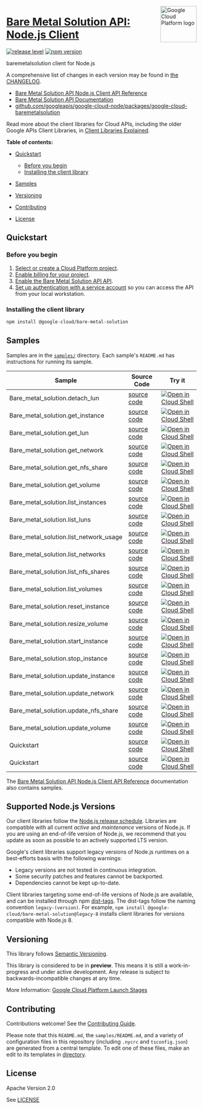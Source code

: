 [//]: # "This README.md file is auto-generated, all changes to this file will be lost."
[//]: # "To regenerate it, use `python -m synthtool`."
<img src="https://avatars2.githubusercontent.com/u/2810941?v=3&s=96" alt="Google Cloud Platform logo" title="Google Cloud Platform" align="right" height="96" width="96"/>

# [Bare Metal Solution API: Node.js Client](https://github.com/googleapis/google-cloud-node)

[![release level](https://img.shields.io/badge/release%20level-preview-yellow.svg?style=flat)](https://cloud.google.com/terms/launch-stages)
[![npm version](https://img.shields.io/npm/v/@google-cloud/bare-metal-solution.svg)](https://www.npmjs.org/package/@google-cloud/bare-metal-solution)




baremetalsolution client for Node.js


A comprehensive list of changes in each version may be found in
[the CHANGELOG](https://github.com/googleapis/google-cloud-node/tree/main/packages/google-cloud-baremetalsolution/CHANGELOG.md).

* [Bare Metal Solution API Node.js Client API Reference][client-docs]
* [Bare Metal Solution API Documentation][product-docs]
* [github.com/googleapis/google-cloud-node/packages/google-cloud-baremetalsolution](https://github.com/googleapis/google-cloud-node/tree/main/packages/google-cloud-baremetalsolution)

Read more about the client libraries for Cloud APIs, including the older
Google APIs Client Libraries, in [Client Libraries Explained][explained].

[explained]: https://cloud.google.com/apis/docs/client-libraries-explained

**Table of contents:**


* [Quickstart](#quickstart)
  * [Before you begin](#before-you-begin)
  * [Installing the client library](#installing-the-client-library)

* [Samples](#samples)
* [Versioning](#versioning)
* [Contributing](#contributing)
* [License](#license)

## Quickstart

### Before you begin

1.  [Select or create a Cloud Platform project][projects].
1.  [Enable billing for your project][billing].
1.  [Enable the Bare Metal Solution API API][enable_api].
1.  [Set up authentication with a service account][auth] so you can access the
    API from your local workstation.

### Installing the client library

```bash
npm install @google-cloud/bare-metal-solution
```




## Samples

Samples are in the [`samples/`](https://github.com/googleapis/google-cloud-node/tree/main/samples) directory. Each sample's `README.md` has instructions for running its sample.

| Sample                      | Source Code                       | Try it |
| --------------------------- | --------------------------------- | ------ |
| Bare_metal_solution.detach_lun | [source code](https://github.com/googleapis/google-cloud-node/blob/main//workspace/google-cloud-node/samples/generated/v2/bare_metal_solution.detach_lun.js) | [![Open in Cloud Shell][shell_img]](https://console.cloud.google.com/cloudshell/open?git_repo=https://github.com/googleapis/google-cloud-node&page=editor&open_in_editor=/workspace/google-cloud-node/samples/generated/v2/bare_metal_solution.detach_lun.js,samples/README.md) |
| Bare_metal_solution.get_instance | [source code](https://github.com/googleapis/google-cloud-node/blob/main//workspace/google-cloud-node/samples/generated/v2/bare_metal_solution.get_instance.js) | [![Open in Cloud Shell][shell_img]](https://console.cloud.google.com/cloudshell/open?git_repo=https://github.com/googleapis/google-cloud-node&page=editor&open_in_editor=/workspace/google-cloud-node/samples/generated/v2/bare_metal_solution.get_instance.js,samples/README.md) |
| Bare_metal_solution.get_lun | [source code](https://github.com/googleapis/google-cloud-node/blob/main//workspace/google-cloud-node/samples/generated/v2/bare_metal_solution.get_lun.js) | [![Open in Cloud Shell][shell_img]](https://console.cloud.google.com/cloudshell/open?git_repo=https://github.com/googleapis/google-cloud-node&page=editor&open_in_editor=/workspace/google-cloud-node/samples/generated/v2/bare_metal_solution.get_lun.js,samples/README.md) |
| Bare_metal_solution.get_network | [source code](https://github.com/googleapis/google-cloud-node/blob/main//workspace/google-cloud-node/samples/generated/v2/bare_metal_solution.get_network.js) | [![Open in Cloud Shell][shell_img]](https://console.cloud.google.com/cloudshell/open?git_repo=https://github.com/googleapis/google-cloud-node&page=editor&open_in_editor=/workspace/google-cloud-node/samples/generated/v2/bare_metal_solution.get_network.js,samples/README.md) |
| Bare_metal_solution.get_nfs_share | [source code](https://github.com/googleapis/google-cloud-node/blob/main//workspace/google-cloud-node/samples/generated/v2/bare_metal_solution.get_nfs_share.js) | [![Open in Cloud Shell][shell_img]](https://console.cloud.google.com/cloudshell/open?git_repo=https://github.com/googleapis/google-cloud-node&page=editor&open_in_editor=/workspace/google-cloud-node/samples/generated/v2/bare_metal_solution.get_nfs_share.js,samples/README.md) |
| Bare_metal_solution.get_volume | [source code](https://github.com/googleapis/google-cloud-node/blob/main//workspace/google-cloud-node/samples/generated/v2/bare_metal_solution.get_volume.js) | [![Open in Cloud Shell][shell_img]](https://console.cloud.google.com/cloudshell/open?git_repo=https://github.com/googleapis/google-cloud-node&page=editor&open_in_editor=/workspace/google-cloud-node/samples/generated/v2/bare_metal_solution.get_volume.js,samples/README.md) |
| Bare_metal_solution.list_instances | [source code](https://github.com/googleapis/google-cloud-node/blob/main//workspace/google-cloud-node/samples/generated/v2/bare_metal_solution.list_instances.js) | [![Open in Cloud Shell][shell_img]](https://console.cloud.google.com/cloudshell/open?git_repo=https://github.com/googleapis/google-cloud-node&page=editor&open_in_editor=/workspace/google-cloud-node/samples/generated/v2/bare_metal_solution.list_instances.js,samples/README.md) |
| Bare_metal_solution.list_luns | [source code](https://github.com/googleapis/google-cloud-node/blob/main//workspace/google-cloud-node/samples/generated/v2/bare_metal_solution.list_luns.js) | [![Open in Cloud Shell][shell_img]](https://console.cloud.google.com/cloudshell/open?git_repo=https://github.com/googleapis/google-cloud-node&page=editor&open_in_editor=/workspace/google-cloud-node/samples/generated/v2/bare_metal_solution.list_luns.js,samples/README.md) |
| Bare_metal_solution.list_network_usage | [source code](https://github.com/googleapis/google-cloud-node/blob/main//workspace/google-cloud-node/samples/generated/v2/bare_metal_solution.list_network_usage.js) | [![Open in Cloud Shell][shell_img]](https://console.cloud.google.com/cloudshell/open?git_repo=https://github.com/googleapis/google-cloud-node&page=editor&open_in_editor=/workspace/google-cloud-node/samples/generated/v2/bare_metal_solution.list_network_usage.js,samples/README.md) |
| Bare_metal_solution.list_networks | [source code](https://github.com/googleapis/google-cloud-node/blob/main//workspace/google-cloud-node/samples/generated/v2/bare_metal_solution.list_networks.js) | [![Open in Cloud Shell][shell_img]](https://console.cloud.google.com/cloudshell/open?git_repo=https://github.com/googleapis/google-cloud-node&page=editor&open_in_editor=/workspace/google-cloud-node/samples/generated/v2/bare_metal_solution.list_networks.js,samples/README.md) |
| Bare_metal_solution.list_nfs_shares | [source code](https://github.com/googleapis/google-cloud-node/blob/main//workspace/google-cloud-node/samples/generated/v2/bare_metal_solution.list_nfs_shares.js) | [![Open in Cloud Shell][shell_img]](https://console.cloud.google.com/cloudshell/open?git_repo=https://github.com/googleapis/google-cloud-node&page=editor&open_in_editor=/workspace/google-cloud-node/samples/generated/v2/bare_metal_solution.list_nfs_shares.js,samples/README.md) |
| Bare_metal_solution.list_volumes | [source code](https://github.com/googleapis/google-cloud-node/blob/main//workspace/google-cloud-node/samples/generated/v2/bare_metal_solution.list_volumes.js) | [![Open in Cloud Shell][shell_img]](https://console.cloud.google.com/cloudshell/open?git_repo=https://github.com/googleapis/google-cloud-node&page=editor&open_in_editor=/workspace/google-cloud-node/samples/generated/v2/bare_metal_solution.list_volumes.js,samples/README.md) |
| Bare_metal_solution.reset_instance | [source code](https://github.com/googleapis/google-cloud-node/blob/main//workspace/google-cloud-node/samples/generated/v2/bare_metal_solution.reset_instance.js) | [![Open in Cloud Shell][shell_img]](https://console.cloud.google.com/cloudshell/open?git_repo=https://github.com/googleapis/google-cloud-node&page=editor&open_in_editor=/workspace/google-cloud-node/samples/generated/v2/bare_metal_solution.reset_instance.js,samples/README.md) |
| Bare_metal_solution.resize_volume | [source code](https://github.com/googleapis/google-cloud-node/blob/main//workspace/google-cloud-node/samples/generated/v2/bare_metal_solution.resize_volume.js) | [![Open in Cloud Shell][shell_img]](https://console.cloud.google.com/cloudshell/open?git_repo=https://github.com/googleapis/google-cloud-node&page=editor&open_in_editor=/workspace/google-cloud-node/samples/generated/v2/bare_metal_solution.resize_volume.js,samples/README.md) |
| Bare_metal_solution.start_instance | [source code](https://github.com/googleapis/google-cloud-node/blob/main//workspace/google-cloud-node/samples/generated/v2/bare_metal_solution.start_instance.js) | [![Open in Cloud Shell][shell_img]](https://console.cloud.google.com/cloudshell/open?git_repo=https://github.com/googleapis/google-cloud-node&page=editor&open_in_editor=/workspace/google-cloud-node/samples/generated/v2/bare_metal_solution.start_instance.js,samples/README.md) |
| Bare_metal_solution.stop_instance | [source code](https://github.com/googleapis/google-cloud-node/blob/main//workspace/google-cloud-node/samples/generated/v2/bare_metal_solution.stop_instance.js) | [![Open in Cloud Shell][shell_img]](https://console.cloud.google.com/cloudshell/open?git_repo=https://github.com/googleapis/google-cloud-node&page=editor&open_in_editor=/workspace/google-cloud-node/samples/generated/v2/bare_metal_solution.stop_instance.js,samples/README.md) |
| Bare_metal_solution.update_instance | [source code](https://github.com/googleapis/google-cloud-node/blob/main//workspace/google-cloud-node/samples/generated/v2/bare_metal_solution.update_instance.js) | [![Open in Cloud Shell][shell_img]](https://console.cloud.google.com/cloudshell/open?git_repo=https://github.com/googleapis/google-cloud-node&page=editor&open_in_editor=/workspace/google-cloud-node/samples/generated/v2/bare_metal_solution.update_instance.js,samples/README.md) |
| Bare_metal_solution.update_network | [source code](https://github.com/googleapis/google-cloud-node/blob/main//workspace/google-cloud-node/samples/generated/v2/bare_metal_solution.update_network.js) | [![Open in Cloud Shell][shell_img]](https://console.cloud.google.com/cloudshell/open?git_repo=https://github.com/googleapis/google-cloud-node&page=editor&open_in_editor=/workspace/google-cloud-node/samples/generated/v2/bare_metal_solution.update_network.js,samples/README.md) |
| Bare_metal_solution.update_nfs_share | [source code](https://github.com/googleapis/google-cloud-node/blob/main//workspace/google-cloud-node/samples/generated/v2/bare_metal_solution.update_nfs_share.js) | [![Open in Cloud Shell][shell_img]](https://console.cloud.google.com/cloudshell/open?git_repo=https://github.com/googleapis/google-cloud-node&page=editor&open_in_editor=/workspace/google-cloud-node/samples/generated/v2/bare_metal_solution.update_nfs_share.js,samples/README.md) |
| Bare_metal_solution.update_volume | [source code](https://github.com/googleapis/google-cloud-node/blob/main//workspace/google-cloud-node/samples/generated/v2/bare_metal_solution.update_volume.js) | [![Open in Cloud Shell][shell_img]](https://console.cloud.google.com/cloudshell/open?git_repo=https://github.com/googleapis/google-cloud-node&page=editor&open_in_editor=/workspace/google-cloud-node/samples/generated/v2/bare_metal_solution.update_volume.js,samples/README.md) |
| Quickstart | [source code](https://github.com/googleapis/google-cloud-node/blob/main//workspace/google-cloud-node/samples/quickstart.js) | [![Open in Cloud Shell][shell_img]](https://console.cloud.google.com/cloudshell/open?git_repo=https://github.com/googleapis/google-cloud-node&page=editor&open_in_editor=/workspace/google-cloud-node/samples/quickstart.js,samples/README.md) |
| Quickstart | [source code](https://github.com/googleapis/google-cloud-node/blob/main//workspace/google-cloud-node/samples/test/quickstart.js) | [![Open in Cloud Shell][shell_img]](https://console.cloud.google.com/cloudshell/open?git_repo=https://github.com/googleapis/google-cloud-node&page=editor&open_in_editor=/workspace/google-cloud-node/samples/test/quickstart.js,samples/README.md) |



The [Bare Metal Solution API Node.js Client API Reference][client-docs] documentation
also contains samples.

## Supported Node.js Versions

Our client libraries follow the [Node.js release schedule](https://nodejs.org/en/about/releases/).
Libraries are compatible with all current _active_ and _maintenance_ versions of
Node.js.
If you are using an end-of-life version of Node.js, we recommend that you update
as soon as possible to an actively supported LTS version.

Google's client libraries support legacy versions of Node.js runtimes on a
best-efforts basis with the following warnings:

* Legacy versions are not tested in continuous integration.
* Some security patches and features cannot be backported.
* Dependencies cannot be kept up-to-date.

Client libraries targeting some end-of-life versions of Node.js are available, and
can be installed through npm [dist-tags](https://docs.npmjs.com/cli/dist-tag).
The dist-tags follow the naming convention `legacy-(version)`.
For example, `npm install @google-cloud/bare-metal-solution@legacy-8` installs client libraries
for versions compatible with Node.js 8.

## Versioning

This library follows [Semantic Versioning](http://semver.org/).







This library is considered to be in **preview**. This means it is still a
work-in-progress and under active development. Any release is subject to
backwards-incompatible changes at any time.


More Information: [Google Cloud Platform Launch Stages][launch_stages]

[launch_stages]: https://cloud.google.com/terms/launch-stages

## Contributing

Contributions welcome! See the [Contributing Guide](https://github.com/googleapis/google-cloud-node/blob/main/CONTRIBUTING.md).

Please note that this `README.md`, the `samples/README.md`,
and a variety of configuration files in this repository (including `.nycrc` and `tsconfig.json`)
are generated from a central template. To edit one of these files, make an edit
to its templates in
[directory](https://github.com/googleapis/synthtool).

## License

Apache Version 2.0

See [LICENSE](https://github.com/googleapis/google-cloud-node/blob/main/LICENSE)

[client-docs]: https://cloud.google.com/nodejs/docs/reference/bare-metal-solution/latest
[product-docs]: https://cloud.google.com/bare-metal
[shell_img]: https://gstatic.com/cloudssh/images/open-btn.png
[projects]: https://console.cloud.google.com/project
[billing]: https://support.google.com/cloud/answer/6293499#enable-billing
[enable_api]: https://console.cloud.google.com/flows/enableapi?apiid=baremetalsolution.googleapis.com
[auth]: https://cloud.google.com/docs/authentication/getting-started
